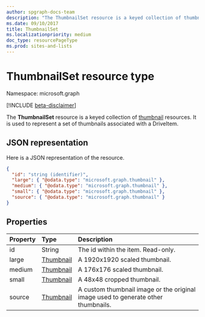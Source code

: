 ```yaml
---
author: spgraph-docs-team
description: "The ThumbnailSet resource is a keyed collection of thumbnail resources."
ms.date: 09/10/2017
title: ThumbnailSet
ms.localizationpriority: medium
doc_type: resourcePageType
ms.prod: sites-and-lists
---
```

# ThumbnailSet resource type

Namespace: microsoft.graph

[!INCLUDE [beta-disclaimer](../../includes/beta-disclaimer.md)]

The **ThumbnailSet** resource is a keyed collection of [thumbnail](thumbnail.md) resources.
It is used to represent a set of thumbnails associated with a DriveItem.

## JSON representation

Here is a JSON representation of the resource.

<!-- {
  "blockType": "resource",
  "optionalProperties": ["source", "small", "medium", "large"],
  "openType": true,
  "keyProperty": "id",
  "@odata.type": "microsoft.graph.thumbnailSet"
} -->

```json
{
  "id": "string (identifier)",
  "large": { "@odata.type": "microsoft.graph.thumbnail" },
  "medium": { "@odata.type": "microsoft.graph.thumbnail" },
  "small": { "@odata.type": "microsoft.graph.thumbnail" },
  "source": { "@odata.type": "microsoft.graph.thumbnail" }
}
```

## Properties

| Property | Type                      | Description                                                                       |
|:---------|:--------------------------|:----------------------------------------------------------------------------------|
| id       | String                    | The id within the item. Read-only.                                                |
| large    | [Thumbnail](thumbnail.md) | A 1920x1920 scaled thumbnail.                                                     |
| medium   | [Thumbnail](thumbnail.md) | A 176x176 scaled thumbnail.                                                       |
| small    | [Thumbnail](thumbnail.md) | A 48x48 cropped thumbnail.                                                        |
| source   | [Thumbnail](thumbnail.md) | A custom thumbnail image or the original image used to generate other thumbnails. |

<!-- uuid: 8fcb5dbc-d5aa-4681-8e31-b001d5168d79
2015-10-25 14:57:30 UTC -->
<!--
{
  "type": "#page.annotation",
  "description": "ThumbnailSet enables access to thumbnails of different sizes",
  "section": "documentation",
  "tocPath": "Resources/ThumbnailSet",
  "suppressions": []
}
-->


